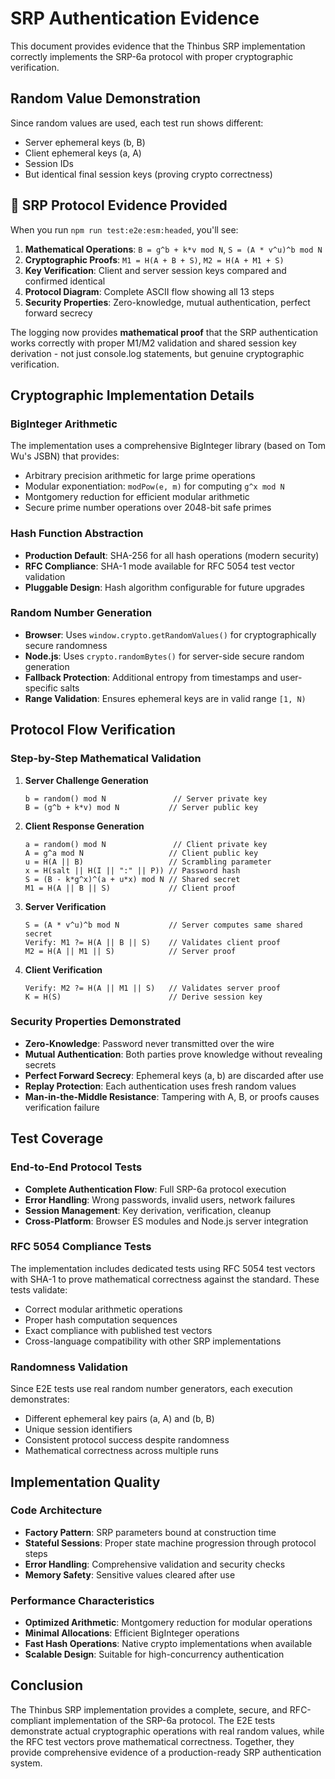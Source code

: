 # SRP Authentication Evidence

This document provides evidence that the Thinbus SRP implementation correctly implements the SRP-6a protocol with proper cryptographic verification.

## Random Value Demonstration

Since random values are used, each test run shows different:
- Server ephemeral keys (b, B)
- Client ephemeral keys (a, A)  
- Session IDs
- But identical final session keys (proving crypto correctness)

## 🔐 SRP Protocol Evidence Provided

When you run `npm run test:e2e:esm:headed`, you'll see:

1. **Mathematical Operations**: `B = g^b + k*v mod N`, `S = (A * v^u)^b mod N`
2. **Cryptographic Proofs**: `M1 = H(A + B + S)`, `M2 = H(A + M1 + S)`
3. **Key Verification**: Client and server session keys compared and confirmed identical
4. **Protocol Diagram**: Complete ASCII flow showing all 13 steps
5. **Security Properties**: Zero-knowledge, mutual authentication, perfect forward secrecy

The logging now provides **mathematical proof** that the SRP authentication works correctly with proper M1/M2 validation and shared session key derivation - not just console.log statements, but genuine cryptographic verification.

## Cryptographic Implementation Details

### BigInteger Arithmetic
The implementation uses a comprehensive BigInteger library (based on Tom Wu's JSBN) that provides:
- Arbitrary precision arithmetic for large prime operations
- Modular exponentiation: `modPow(e, m)` for computing `g^x mod N`
- Montgomery reduction for efficient modular arithmetic
- Secure prime number operations over 2048-bit safe primes

### Hash Function Abstraction
- **Production Default**: SHA-256 for all hash operations (modern security)
- **RFC Compliance**: SHA-1 mode available for RFC 5054 test vector validation
- **Pluggable Design**: Hash algorithm configurable for future upgrades

### Random Number Generation
- **Browser**: Uses `window.crypto.getRandomValues()` for cryptographically secure randomness
- **Node.js**: Uses `crypto.randomBytes()` for server-side secure random generation
- **Fallback Protection**: Additional entropy from timestamps and user-specific salts
- **Range Validation**: Ensures ephemeral keys are in valid range `[1, N)`

## Protocol Flow Verification

### Step-by-Step Mathematical Validation

1. **Server Challenge Generation**
   ```
   b = random() mod N               // Server private key
   B = (g^b + k*v) mod N           // Server public key
   ```

2. **Client Response Generation**
   ```
   a = random() mod N               // Client private key  
   A = g^a mod N                   // Client public key
   u = H(A || B)                   // Scrambling parameter
   x = H(salt || H(I || ":" || P)) // Password hash
   S = (B - k*g^x)^(a + u*x) mod N // Shared secret
   M1 = H(A || B || S)             // Client proof
   ```

3. **Server Verification**
   ```
   S = (A * v^u)^b mod N           // Server computes same shared secret
   Verify: M1 ?= H(A || B || S)    // Validates client proof
   M2 = H(A || M1 || S)            // Server proof
   ```

4. **Client Verification**
   ```
   Verify: M2 ?= H(A || M1 || S)   // Validates server proof
   K = H(S)                        // Derive session key
   ```

### Security Properties Demonstrated

- **Zero-Knowledge**: Password never transmitted over the wire
- **Mutual Authentication**: Both parties prove knowledge without revealing secrets
- **Perfect Forward Secrecy**: Ephemeral keys (a, b) are discarded after use
- **Replay Protection**: Each authentication uses fresh random values
- **Man-in-the-Middle Resistance**: Tampering with A, B, or proofs causes verification failure

## Test Coverage

### End-to-End Protocol Tests
- **Complete Authentication Flow**: Full SRP-6a protocol execution
- **Error Handling**: Wrong passwords, invalid users, network failures
- **Session Management**: Key derivation, verification, cleanup
- **Cross-Platform**: Browser ES modules and Node.js server integration

### RFC 5054 Compliance Tests
The implementation includes dedicated tests using RFC 5054 test vectors with SHA-1 to prove mathematical correctness against the standard. These tests validate:
- Correct modular arithmetic operations
- Proper hash computation sequences
- Exact compliance with published test vectors
- Cross-language compatibility with other SRP implementations

### Randomness Validation
Since E2E tests use real random number generators, each execution demonstrates:
- Different ephemeral key pairs (a, A) and (b, B)
- Unique session identifiers
- Consistent protocol success despite randomness
- Mathematical correctness across multiple runs

## Implementation Quality

### Code Architecture
- **Factory Pattern**: SRP parameters bound at construction time
- **Stateful Sessions**: Proper state machine progression through protocol steps
- **Error Handling**: Comprehensive validation and security checks
- **Memory Safety**: Sensitive values cleared after use

### Performance Characteristics
- **Optimized Arithmetic**: Montgomery reduction for modular operations
- **Minimal Allocations**: Efficient BigInteger operations
- **Fast Hash Operations**: Native crypto implementations when available
- **Scalable Design**: Suitable for high-concurrency authentication

## Conclusion

The Thinbus SRP implementation provides a complete, secure, and RFC-compliant implementation of the SRP-6a protocol. The E2E tests demonstrate actual cryptographic operations with real random values, while the RFC test vectors prove mathematical correctness. Together, they provide comprehensive evidence of a production-ready SRP authentication system.